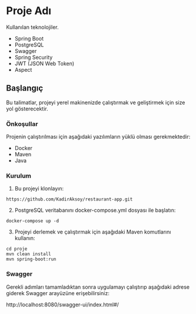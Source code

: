 # Proje Adı

Kullanılan teknolojiler.

- Spring Boot
- PostgreSQL
- Swagger
- Spring Security
- JWT (JSON Web Token)
- Aspect

## Başlangıç

Bu talimatlar, projeyi yerel makinenizde çalıştırmak ve geliştirmek için size yol gösterecektir. 

### Önkoşullar

Projenin çalıştırılması için aşağıdaki yazılımların yüklü olması gerekmektedir:

- Docker
- Maven
- Java

### Kurulum

1. Bu projeyi klonlayın:

```
https://github.com/KadirAksoy/restaurant-app.git
```



2. PostgreSQL veritabanını docker-compose.yml dosyası ile başlatın:

```
docker-compose up -d
```

3. Projeyi derlemek ve çalıştırmak için aşağıdaki Maven komutlarını kullanın:

```
cd proje
mvn clean install
mvn spring-boot:run
```

### Swagger
Gerekli adımları tamamladıktan sonra uygulamayı çalıştırıp aşağıdaki adrese giderek Swagger arayüzüne erişebilirsiniz:

http://localhost:8080/swagger-ui/index.html#/
